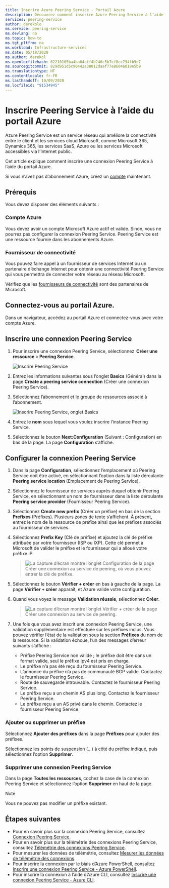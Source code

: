 ```yaml
---
title: Inscrire Azure Peering Service - Portail Azure
description: Découvrez comment inscrire Azure Peering Service à l’aide du portail Azure.
services: peering-service
author: derekolo
ms.service: peering-service
ms.devlang: na
ms.topic: how-to
ms.tgt_pltfrm: na
ms.workload: Infrastructure-services
ms.date: 05/18/2020
ms.author: derekol
ms.openlocfilehash: 62210105ba4ba84cff4b246c5b7cf8cc794fb5e7
ms.sourcegitcommit: 829d951d5c90442a38012daaf77e86046018e5b9
ms.translationtype: HT
ms.contentlocale: fr-FR
ms.lasthandoff: 10/09/2020
ms.locfileid: "91534945"
---
```

# <a name="register-peering-service-by-using-the-azure-portal"></a>Inscrire Peering Service à l’aide du portail Azure

Azure Peering Service est un service réseau qui améliore la connectivité entre le client et les services cloud Microsoft, comme Microsoft 365, Dynamics 365, les services SaaS, Azure ou les services Microsoft accessibles via l’Internet public.

Cet article explique comment inscrire une connexion Peering Service à l’aide du portail Azure.

Si vous n’avez pas d’abonnement Azure, créez un [compte](https://azure.microsoft.com/free/?WT.mc_id=A261C142F) maintenant.

> 

## <a name="prerequisites"></a>Prérequis

Vous devez disposer des éléments suivants :

### <a name="azure-account"></a>Compte Azure

Vous devez avoir un compte Microsoft Azure actif et valide. Sinon, vous ne pourrez pas configurer la connexion Peering Service. Peering Service est une ressource fournie dans les abonnements Azure. 

### <a name="connectivity-provider"></a>Fournisseur de connectivité

Vous pouvez faire appel à un fournisseur de services Internet ou un partenaire d’échange Internet pour obtenir une connectivité Peering Service qui vous permettra de connecter votre réseau au réseau Microsoft.

Vérifiez que les [fournisseurs de connectivité](location-partners.md) sont des partenaires de Microsoft.



## <a name="sign-in-to-the-azure-portal"></a>Connectez-vous au portail Azure.

Dans un navigateur, accédez au portail Azure et connectez-vous avec votre compte Azure.

## <a name="register-a-peering-service-connection"></a>Inscrire une connexion Peering Service

1. Pour inscrire une connexion Peering Service, sélectionnez  **Créer une ressource** > **Peering Service**.

    ![Inscrire Peering Service](./media/peering-service-portal/peering-servicecreate.png)
1. Entrez les informations suivantes sous l’onglet **Basics** (Général) dans la page **Create a peering service connection** (Créer une connexion Peering Service).

 
1. Sélectionnez l’abonnement et le groupe de ressources associé à l’abonnement.

   ![Inscrire Peering Service, onglet Basics](./media/peering-service-portal/peering-servicebasics.png)

1. Entrez le **nom** sous lequel vous voulez inscrire l’instance Peering Service.
 
1. Sélectionnez le bouton **Next:Configuration** (Suivant : Configuration) en bas de la page. La page **Configuration** s’affiche.

## <a name="configure-the-peering-service-connection"></a>Configurer la connexion Peering Service

1. Dans la page **Configuration**, sélectionnez l’emplacement où Peering Service doit être activé, en sélectionnant l’option dans la liste déroulante **Peering service location** (Emplacement de Peering Service).

1. Sélectionnez le fournisseur de services auprès duquel obtenir Peering Service, en sélectionnant un nom de fournisseur dans la liste déroulante **Peering service provider** (Fournisseur Peering Service).
 
1. Sélectionnez **Create new prefix** (Créer un préfixe) en bas de la section **Prefixes** (Préfixes). Plusieurs zones de texte s’affichent. À présent, entrez le nom de la ressource de préfixe ainsi que les préfixes associés au fournisseur de services.

1. Sélectionnez **Prefix Key** (Clé de préfixe) et ajoutez la clé de préfixe attribuée par votre fournisseur (ISP ou IXP). Cette clé permet à Microsoft de valider le préfixe et le fournisseur qui a alloué votre préfixe IP.
   > ![La capture d’écran montre l’onglet Configuration de la page Créer une connexion au service de peering, où vous pouvez entrer la clé de préfixe.](./media/peering-service-portal/peering-serviceconfiguration.png)

1. Sélectionnez le bouton **Vérifier + créer** en bas à gauche de la page. La page **Vérifier + créer** apparaît, et Azure valide votre configuration.
    

1. Quand vous voyez le message **Validation réussie**, sélectionnez **Créer**.

   > ![La capture d’écran montre l’onglet Vérifier + créer de la page Créer une connexion au service de peering.](./media/peering-service-portal/peering-service-prefix.png)


1. Une fois que vous avez inscrit une connexion Peering Service, une validation supplémentaire est effectuée sur les préfixes inclus. Vous pouvez vérifier l’état de la validation sous la section **Préfixes** du nom de la ressource. Si la validation échoue, l’un des messages d’erreur suivants s’affiche :

   - Préfixe Peering Service non valide ; le préfixe doit être dans un format valide, seul le préfixe Ipv4 est pris en charge.
   - Le préfixe n’a pas été reçu du fournisseur Peering Service.
   - L’annonce du préfixe n’a pas de communauté BGP valide. Contactez le fournisseur Peering Service.
   - Route de sauvegarde introuvable. Contactez le fournisseur Peering Service.
   - Le préfixe reçu a un chemin AS plus long. Contactez le fournisseur Peering Service.
   - Le préfixe reçu a un AS privé dans le chemin. Contactez le fournisseur Peering Service.

### <a name="add-or-remove-a-prefix"></a>Ajouter ou supprimer un préfixe

Sélectionnez **Ajouter des préfixes** dans la page **Préfixes** pour ajouter des préfixes.

Sélectionnez les points de suspension (...) à côté du préfixe indiqué, puis sélectionnez l’option **Supprimer**.

### <a name="delete-a-peering-service-connection"></a>Supprimer une connexion Peering Service

Dans la page **Toutes les ressources**, cochez la case de la connexion Peering Service et sélectionnez l’option **Supprimer** en haut de la page.

> [!NOTE]
> Vous ne pouvez pas modifier un préfixe existant.
>

## <a name="next-steps"></a>Étapes suivantes

- Pour en savoir plus sur la connexion Peering Service, consultez [Connexion Peering Service](connection.md).
- Pour en savoir plus sur la télémétrie des connexions Peering Service, consultez [Télémétrie des connexions Peering Service](connection-telemetry.md).
- Pour mesurer les données de télémétrie, consultez [Mesurer les données de télémétrie des connexions](measure-connection-telemetry.md).
- Pour inscrire la connexion par le biais d’Azure PowerShell, consultez [Inscrire une connexion Peering Service - Azure PowerShell](powershell.md).
- Pour inscrire la connexion à l’aide d’Azure CLI, consultez [Inscrire une connexion Peering Service - Azure CLI](cli.md).
